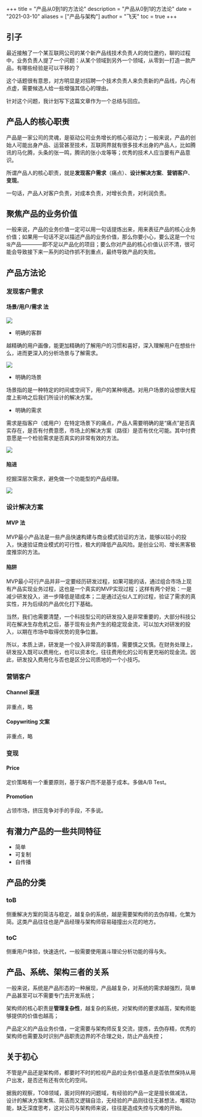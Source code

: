 +++
title = "产品从0到1的方法论"
description = "产品从0到1的方法论"
date = "2021-03-10"
aliases = ["产品与架构"]
author = "飞天"
toc = true
+++



## 引子

最近接触了一个某互联网公司的某个新产品线技术负责人的岗位邀约，聊的过程中，业务负责人提了一个问题：从某个领域到另外一个领域，从零到一打造一款产品，有哪些经验是可以平移的？

这个话题很有意思，对方明显是对招聘一个技术负责人来负责新的产品线，内心有点虚，需要候选人给一些增强其信心的理由。

针对这个问题，我计划写下这篇文章作为一个总结与回应。

## 产品人的核心职责

产品是一家公司的灵魂，是驱动公司业务增长的核心驱动力；一般来说，产品的创始人可能出身产品、运营甚至技术，互联网界就有很多技术出身的产品人，比如腾讯的马化腾，头条的张一鸣，腾讯的张小龙等等；优秀的技术人应当要有产品意识。

所谓产品人的核心职责，就是**发现客户需求**（痛点）、**设计解决方案**、**营销客户**、**变现**。

一句话，产品人对客户负责，对成本负责，对增长负责，对利润负责。

## 聚焦产品的业务价值

一般来说，产品的业务价值一定可以用一句话提炼出来，用来表征产品的核心业务价值；如果用一句话不足以描述产品的业务价值，那么你要小心，要么这是一个`垃圾`产品————即不足以产品化的项目；要么你对产品的核心价值认识不清，很可能会导致接下来一系列的动作抓不到重点，最终导致产品的失败。

## 产品方法论

### 发现客户需求

#### 场景/用户/需求 法

![](https://upload-images.jianshu.io/upload_images/727416-6b9462fac247e098.png?imageMogr2/auto-orient/strip|imageView2/2/w/1005/format/webp)

- 明确的客群

越精确的用户画像，能更加精确的了解用户的习惯和喜好，深入理解用户在想些什么，进而更深入的分析场景与了解需求。

![](https://upload-images.jianshu.io/upload_images/727416-b6a23234e5a3c33e.png?imageMogr2/auto-orient/strip|imageView2/2/w/1099/format/webp)

- 明确的场景

场景指的是一种特定的时间或空间下，用户的某种境遇。对用户场景的设想很大程度上影响之后我们所设计的解决方案。

- 明确的需求

需求是指客户（或用户）在特定场景下的痛点，产品人需要明确的是“痛点”是否真实存在，是否有付费意愿，市场上的解决方案（路径）是否有优化可能。其中付费意愿是一个检验需求是否真实的非常有效的方法。

![](https://ss1.bdstatic.com/70cFvXSh_Q1YnxGkpoWK1HF6hhy/it/u=59326430,3530990621&fm=26&gp=0.jpg)

#### 陷进

挖掘深层次需求，避免做一个功能型的产品经理。

![](https://iknow-pic.cdn.bcebos.com/cf1b9d16fdfaaf51bbe38ff5815494eef01f7a73?x-bce-process=image/resize,m_lfit,w_600,h_800,limit_1/quality,q_85)


### 设计解决方案


#### MVP 法

MVP最小产品法是一些产品快速构建与商业模式验证的方法，能够以较小的投入，快速验证商业模式的可行性，极大的降低产品风险。是创业公司、增长黑客极度推崇的方法。

#### 陷阱

MVP最小可行产品并非一定要经历研发过程，如果可能的话，通过组合市场上现有产品实现业务过程，这也是一个真实的MVP实现过程；这样有两个好处：一是减少研发投入，进一步降低是错成本；二是通过近似人工的过程，验证了需求的真实性，并为后续的产品优化打下基础。

当然，我们也需要清楚，一个科技型公司的研发投入是非常重要的，大部分科技公司在解决生存危机之后，基于现有业务产生的稳定现金流，可以加大对研发的投入，以期在市场中取得优势的竞争位置。

所以，本质上讲，研发是一个投入非常高的事情，需要慎之又慎。在财务处理上，研发投入既可以费用化，也可以资本化，往往费用化的公司有更充裕的现金流。因此，研发投入费用化与否也是区分公司质地的一个小技巧。

### 营销客户

#### Channel 渠道

非重点，略

#### Copywriting 文案

非重点，略

### 变现

#### Price

定价策略有一个重要原则，基于客户而不是基于成本。多做A/B Test。

#### Promotion

占领市场，挤压竞争对手的手段，不多说。

## 有潜力产品的一些共同特征

- 简单
- 可复制
- 自传播

## 产品的分类

### toB

侧重解决方案的简洁与稳定，越复杂的系统，越是需要架构师的去伪存精，化繁为简。这类产品往往也是产品经理与架构师容易碰撞出火花的地方。

### toC

侧重用户体验，快速迭代，一般需要使用漏斗理论分析功能的得与失。

## 产品、系统、架构三者的关系

一般来说，系统是产品形态的一种展现，产品越复杂，对系统的需求越强烈，简单产品甚至可以不需要专门去开发系统；

架构师的核心职责是**管理复杂性**，越复杂的系统，对架构师的要求越高，架构师能够提供的价值也越高；

产品定义的产品业务价值，一定需要与架构师反复交流，提炼，去伪存精，优秀的架构师也需要及时识别产品职责边界的不合理之处，防止产品失控；

## 关于初心

不管是产品还是架构师，都要时不时的检视产品的业务价值基点是否依然保持从用户出发，是否还有还有优化的空间。

据我的观察，TOB领域，面对同样的问题域，有经验的产品一定是擅长做减法，设计的解决方案聚焦、简洁而又逻辑自洽，无经验的产品则往往无甚想法，堆砌功能，缺乏深度思考，这对公司与架构师来说，往往是造成失控与灾难的开始。



